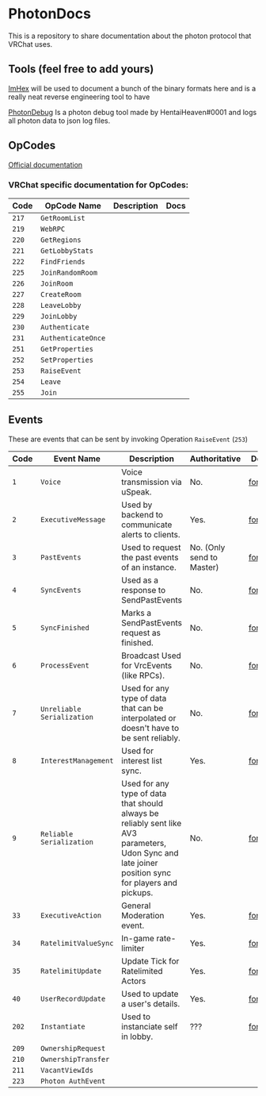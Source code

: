 # PhotonDocs

This is a repository to share documentation about the photon protocol that VRChat uses.

## Tools (feel free to add yours)

[ImHex](https://github.com/WerWolv/ImHex) will be used to document a bunch of the binary formats here and is a really neat reverse engineering tool to have

[PhotonDebug](https://github.com/OptoCloud/PhotonDebug) Is a photon debug tool made by HentaiHeaven#0001 and logs all photon data to json log files.

## OpCodes

[Official documentation](https://doc-api.photonengine.com/en/pun/v1/class_operation_code.html)

### VRChat specific documentation for OpCodes: 

| Code  | OpCode Name                | Description | Docs                                        |
| ----- | -------------------------- | ----------- | ------------------------------------------- |
| `217` | `GetRoomList`              |             |                                             |
| `219` | `WebRPC`                   |             |                                             |
| `220` | `GetRegions`               |             |                                             |
| `221` | `GetLobbyStats`            |             |                                             |
| `222` | `FindFriends`              |             |                                             |
| `225` | `JoinRandomRoom`           |             |                                             |
| `226` | `JoinRoom`                 |             |                                             |
| `227` | `CreateRoom`               |             |                                             |
| `228` | `LeaveLobby`               |             |                                             |
| `229` | `JoinLobby`                |             |                                             |
| `230` | `Authenticate`             |             |                                             |
| `231` | `AuthenticateOnce`         |             |                                             |
| `251` | `GetProperties`            |             |                                             |
| `252` | `SetProperties`            |             |                                             |
| `253` | `RaiseEvent`               |             |                                             |
| `254` | `Leave`                    |             |                                             |
| `255` | `Join`                     |             |                                             |


## Events

These are events that can be sent by invoking Operation ``RaiseEvent`` (``253``)

| Code  | Event Name                 | Description                                       | Authoritative             | Docs                                                                            |
| ----- | -------------------------- | ------------------------------------------------- | ------------------------- | ------------------------------------------- |
| `1`   | `Voice`                    | Voice transmission via uSpeak.                    | No.                       | [format](Voice/README.md)                   |
| `2`   | `ExecutiveMessage`         | Used by backend to communicate alerts to clients. | Yes.                      | [format](ExecutiveMessage/README.md)        |
| `3`   | `PastEvents`               | Used to request the past events of an instance.   | No. (Only send to Master) | [format](PastEvents/README.md)              |
| `4`   | `SyncEvents`               | Used as a response to SendPastEvents              | No.                       | [format](SyncEvents/README.md)              |
| `5`   | `SyncFinished`             | Marks a SendPastEvents request as finished.       | No.                       | [format](SyncFinished/README.md)            |
| `6`   | `ProcessEvent`             | Broadcast Used for VrcEvents (like RPCs).         | No.                       | [format](ProcessEvent/README.md)            |
| `7`   | `Unreliable Serialization` | Used for any type of data that can be interpolated or doesn't have to be sent reliably.                  | No.                       | [format](ReliableSerialization/README.md)   |
| `8`   | `InterestManagement`       | Used for interest list sync.                      | Yes.                      | [format](InterestManagement/README.md)      |
| `9`   | `Reliable Serialization`   | Used for any type of data that should always be reliably sent like AV3 parameters, Udon Sync and late joiner position sync for players and pickups.                         | No.                       | [format](UnreliableSerialization/README.md) |
| `33`  | `ExecutiveAction`          | General Moderation event.                         | Yes.                      | [format](ExecutiveAction/README.md)         |
| `34`  | `RatelimitValueSync`       | In-game rate-limiter                              | Yes.                      | [format](RatelimitValueSync/README.md)      |
| `35`  | `RatelimitUpdate`          | Update Tick for Ratelimited Actors                | Yes.                      | [format](RatelimitUpdate/README.md)         |
| `40`  | `UserRecordUpdate`         | Used to update a user's details.                  | Yes.                      | [format](UserRecordUpdate/README.md)        |
| `202` | `Instantiate`              | Used to instanciate self in lobby.                | ???                       | [format](Instanciate/README.md)             |
| `209` | `OwnershipRequest`         |                                                   |                           |                                             |
| `210` | `OwnershipTransfer`        |                                                   |                           |                                             |
| `211` | `VacantViewIds`            |                                                   |                           |                                             |
| `223` | `Photon AuthEvent`         |                                                   |                           |                                             |
